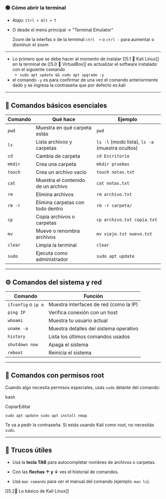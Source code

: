 ### 🟢 **Cómo abrir la terminal**

- Atajo: `Ctrl + Alt + T`
    
- O desde el menú principal → "Terminal Emulator"

	Zoom de la interfas o de la terminal
			`ctrl  +` o `ctrl -`   para aumentar o disminuir el zoom
			
---

  - Lo primero que se debe hacer al momento de instalar [[5.1 🐉 Kali Linux]] en la terminal de [[5.0 🧰 VirtualBox]] es actualizar el software instalado con el siguiente comando
	- `sudo apt update && sudo apt upgrade -y`
- el comando `-y` es para confirmar de una vez el comando anteriormente dado y se ingresa la contraseña que por defecto es kali

---

## 📜 Comandos básicos esenciales

|Comando|Qué hace|Ejemplo|
|---|---|---|
|`pwd`|Muestra en qué carpeta estás|`pwd`|
|`ls`|Lista archivos y carpetas|`ls -l` (modo lista), `ls -a` (muestra ocultos)|
|`cd`|Cambia de carpeta|`cd Escritorio`|
|`mkdir`|Crea una carpeta|`mkdir pruebas`|
|`touch`|Crea un archivo vacío|`touch notas.txt`|
|`cat`|Muestra el contenido de un archivo|`cat notas.txt`|
|`rm`|Elimina archivos|`rm archivo.txt`|
|`rm -r`|Elimina carpetas con todo dentro|`rm -r carpeta/`|
|`cp`|Copia archivos o carpetas|`cp archivo.txt copia.txt`|
|`mv`|Mueve o renombra archivos|`mv viejo.txt nuevo.txt`|
|`clear`|Limpia la terminal|`clear`|
|`sudo`|Ejecuta como administrador|`sudo apt update`|

---

## ⚙️ Comandos del sistema y red

| Comando             | Función                                |
| ------------------- | -------------------------------------- |
| `ifconfig` o `ip a` | Muestra interfaces de red (como la IP) |
| `ping IP`           | Verifica conexión con un host          |
| `whoami`            | Muestra tu usuario actual              |
| `uname -a`          | Muestra detalles del sistema operativo |
| `history`           | Lista los últimos comandos usados      |
| `shutdown now`      | Apaga el sistema                       |
| `reboot`            | Reinicia el sistema                    |

---

## 🔐 Comandos con permisos root

Cuando algo necesita permisos especiales, usás `sudo` delante del comando:

bash

CopiarEditar

`sudo apt update sudo apt install nmap`

Te va a pedir la contraseña. Si estás usando Kali como root, no necesitás `sudo`.

---

## 📝 Trucos útiles

- Usá la **tecla TAB** para autocompletar nombres de archivos o carpetas.
    
- Con las **flechas ↑ y ↓** ves el historial de comandos.
    
- Usá `man comando` para ver el manual del comando (ejemplo: `man ls`).




[[5.2🐉 Lo básico de Kali Linux]]